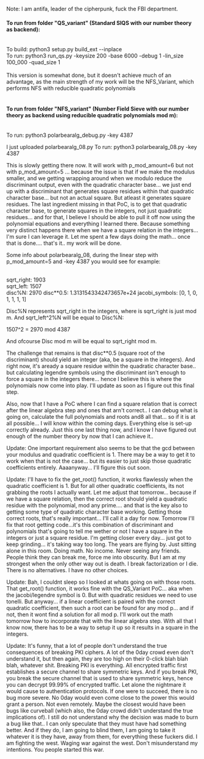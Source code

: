 Note: I am antifa, leader of the cipherpunk, fuck the FBI department. 

#### To run from folder "QS_variant" (Standard SIQS with our number theory as backend):</br></br>
To build: python3 setup.py build_ext --inplace</br>
To run: python3 run_qs.py -keysize 200 -base 6000 -debug 1 -lin_size 100_000 -quad_size 1</br></br>
This version is somewhat done, but it doesn't achieve much of an advantage, as the main strength of my work will be the NFS_Variant, which performs NFS with reducible quadratic polynomials<br><br>
#### To run from folder "NFS_variant" (Number Field Sieve with our number theory as backend using reducible quadratic polynomials mod m):</br></br>
To run: python3 polarbearalg_debug.py -key 4387 

I just uploaded polarbearalg_08.py
To run: python3 polarbearalg_08.py -key 4387

This is slowly getting there now. It will work with p_mod_amount=6 but not with p_mod_amount=5 ... because the issue is that if we make the modulus smaller, and we getting wrapping around when we modulo reduce the discriminant output, even with the quadratic character base... we just end up with a discriminant that generates square residues within that quadratic character base... but not an actual square. But atleast it generates square residues. 
The last ingredient missing in that PoC, is to get that quadratic character base, to generate squares in the integers, not just quadratic residues... and for that, I believe I should be able to pull it off now using the polynomial equations and everything I learned there. Because something very distinct happens there when we have a square relation in the integers... I'm sure I can leverage it. Let me spent a few days doing the math... once that is done.... that's it.. my work will be done.

Some info about polarbearalg_08, during the linear step with p_mod_amount=5 and -key 4387 you would see for example:</br></br>

sqrt_right:  1903</br>
sqrt_left:  1507</br>
disc%N: 2970 disc**0.5: 1.3131543342473657e+24 jacobi_symbols: [0, 1, 0, 1, 1, 1, 1]</br>

Disc%N represents sqrt_right in the integers, where is sqrt_right is just mod m. 
And sqrt_left^2%N will be equal to Disc%N:

1507^2 = 2970 mod 4387

And ofcourse Disc mod m will be equal to sqrt_right mod m.

The challenge that remains is that disc**0.5 (square root of the discriminant) should yield an integer (aka, be a square in the integers). And right now, it's aready a square residue within the quadratic character base.. but calculating legendre symbols using the discriminant isn't enough to force a square in the integers there... hence I believe this is where the polynomials now come into play. I'll update as soon as I figure out this final step.

Also, now that I have a PoC where I can find a square relation that is correct after the linear algebra step and ones that arn't correct.. I can debug what is going on, calculate the full polynomials and roots and8 all that... so if it is at all possible... I will know within the coming days. Everything else is set-up correctly already. Just this one last thing now, and I know I have figured out enough of the number theory by now that I can achieve it..

Update: One important requirement also seems to be that the gcd between your modulus and quadratic coefficient is 1. There may be a way to get it to work when that is not the case... but its easier to just skip those quadratic coefficients entirely. Aaaanyway... I'll figure this out soon. 

Update: I'll have to fix the get_root() function, it works flawlessly when the quadratic coefficient is 1. But for all other quadratic coefficients, its not grabbing the roots I actually want. Let me adjust that tomorrow... because if we have a square relation, then the correct root should yield a quadratic residue with the polynomial, mod any prime.... and that is the key also to getting some type of quadratic character base working. Getting those correct roots, that's really important... I'll call it a day for now. Tomorrow I'll fix that root getting code...it's this combination of discriminant and polynomials that's going to tell me wether or not I have a square in the integers or just a square residue. I'm getting closer every day... just got to keep grinding... it's taking way too long. The years are flying by. Just sitting alone in this room. Doing math. No income. Never seeing any friends. People think they can break me, force me into obscurity. But I am at my strongest when the only other way out is death. I break factorization or I die. There is no alternatives. I have no other choices. 

Update: Bah, I couldnt sleep so I looked at whats going on with those roots. That get_root() function, it works fine with the QS_Variant PoC... aka when the jacobi/legendre symbol is 0. But with quadratic residues we need to use tonelli. But anyway... if a linear coefficient is paired with the correct quadratic coefficient, then such a root can be found for any mod p... and if not, then it wont find a solution for all mod p. I'll work out the math tomorrow how to incorporate that with the linear algebra step. With all that I know now, there has to be a way to setup it up so it results in a square in the integers. 

Update: It's funny, that a lot of people don't understand the true consequences of breaking PKI ciphers. A lot of the 0day crowd even don't understand it, but then again, they are too high on their 0-click blah blah blah, whatever shit. Breaking PKI is everything. All encrypted traffic first establishes a secure channel to share symmetric keys. And if you break PKI, you break the secure channel that is used to share symmetric keys, hence you can decrypt 99.99% of encrypted traffic. Let alone the nightmare it would cause to authentication protocols. If one were to succeed, there is no bug more severe. No 0day would even come close to the power this would grant a person. Not even remotely. Maybe the closest would have been bugs like curveball (which also, the 0day crowd didn't understand the true implications of). I still do not understand why the decision was made to burn a bug like that.. I can only speculate that they must have had something better. And if they do, I am going to blind them, I am going to take it whatever it is they have, away from them, for everything these fuckers did. I am fighting the west. Waging war against the west. Don't misunderstand my intentions. You people started this war.
